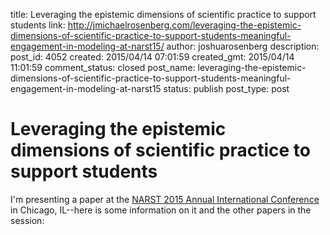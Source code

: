 title: Leveraging the epistemic dimensions of scientific practice to support students
link: http://jmichaelrosenberg.com/leveraging-the-epistemic-dimensions-of-scientific-practice-to-support-students-meaningful-engagement-in-modeling-at-narst15/
author: joshuarosenberg
description: 
post_id: 4052
created: 2015/04/14 07:01:59
created_gmt: 2015/04/14 11:01:59
comment_status: closed
post_name: leveraging-the-epistemic-dimensions-of-scientific-practice-to-support-students-meaningful-engagement-in-modeling-at-narst15
status: publish
post_type: post

# Leveraging the epistemic dimensions of scientific practice to support students

I'm presenting a paper at the [NARST 2015 Annual International Conference](https://www.narst.org/annualconference/2015conference.cfm) in Chicago, IL--here is some information on it and the other papers in the session:
